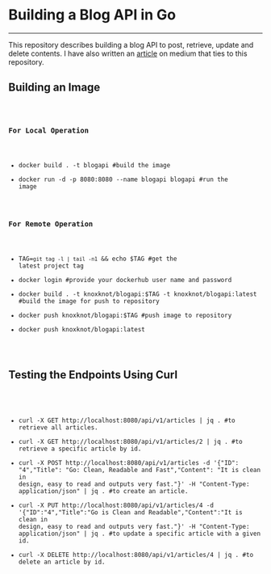 # Building a Blog API in Go  
---
This repository describes building a blog API to post, retrieve, update and delete contents. I have also written an [article](https://medium.com/@nwoyesamuelc/in-memory-data-store-api-development-with-go-49c76518485e) on medium that ties to this repository.

Building an Image
---
<code>

### For Local Operation
- docker build . -t blogapi           #build the image
- docker run -d  -p 8080:8080 --name blogapi blogapi      #run the image

### For Remote Operation
- TAG=`git tag -l | tail -n1` && echo $TAG    #get the latest project tag
- docker login    #provide your dockerhub user name and password
- docker build . -t knoxknot/blogapi:$TAG -t knoxknot/blogapi:latest  #build the image for push to repository
- docker push  knoxknot/blogapi:$TAG   #push image to repository 
- docker push  knoxknot/blogapi:latest   
  
</code>

Testing the Endpoints Using Curl  
---
<code>

- curl -X GET http://localhost:8080/api/v1/articles | jq .          #to retrieve all articles.  
- curl -X GET http://localhost:8080/api/v1/articles/2 | jq .        #to retrieve a specific article by id.
- curl -X POST http://localhost:8080/api/v1/articles -d '{"ID": "4","Title": "Go: Clean, Readable and Fast","Content": "It is clean in design, easy to read  and outputs very fast."}' -H "Content-Type: application/json" | jq .       #to create an article.
- curl -X PUT http://localhost:8080/api/v1/articles/4 -d '{"ID":"4","Title":"Go is Clean and Readable","Content":"It is clean in design, easy to read  and outputs very fast."}' -H "Content-Type: application/json" | jq .        #to update a specific article with a given id.
- curl -X DELETE http://localhost:8080/api/v1/articles/4 | jq .           #to delete an article by id. 

</code>
